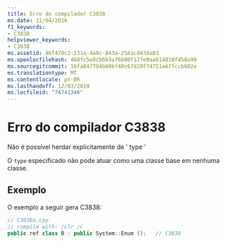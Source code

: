 ```yaml
---
title: Erro do compilador C3838
ms.date: 11/04/2016
f1_keywords:
- C3838
helpviewer_keywords:
- C3838
ms.assetid: d6f470c2-131a-4a8c-843a-254acd43da83
ms.openlocfilehash: 468fc5e8cb6b3a76880f12fe0aab14810f458a90
ms.sourcegitcommit: 16fa847794b60bf40c67d20f74751a67fccb602e
ms.translationtype: MT
ms.contentlocale: pt-BR
ms.lasthandoff: 12/03/2019
ms.locfileid: "74741346"
---
```

# <a name="compiler-error-c3838"></a>Erro do compilador C3838

Não é possível herdar explicitamente de ' type '

O `type` especificado não pode atuar como uma classe base em nenhuma classe.

## <a name="example"></a>Exemplo

O exemplo a seguir gera C3838:

```cpp
// C3838a.cpp
// compile with: /clr /c
public ref class B : public System::Enum {};   // C3838
```
